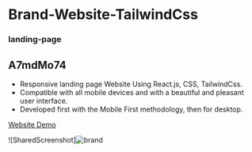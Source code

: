 # Brand-Website-TailwindCss
### landing-page

## A7mdMo74

- Responsive landing page Website Using React.js, CSS, TailwindCss.
- Compatible with all mobile devices and with a beautiful and pleasant user interface.
- Developed first with the Mobile First methodology, then for desktop.

[Website Demo](https://brand-website-tailwind-a7mdmo74.vercel.app/)

![SharedScreenshot]![brand](https://user-images.githubusercontent.com/68064222/179065381-d58f80cb-251f-4e13-b5fb-2e50a93a921b.png)

